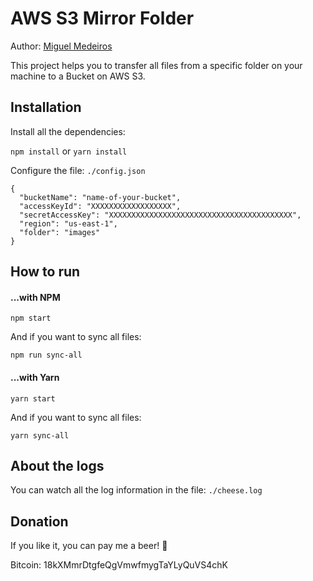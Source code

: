 # AWS S3 Mirror Folder
Author: [Miguel Medeiros](https://www.miguelmedeiros.com.br)

This project helps you to transfer all files from a specific folder on your machine to a Bucket on AWS S3.


## Installation

Install all the dependencies:

`npm install` or `yarn install`

Configure the file: `./config.json`
```
{
  "bucketName": "name-of-your-bucket",
  "accessKeyId": "XXXXXXXXXXXXXXXXXX",
  "secretAccessKey": "XXXXXXXXXXXXXXXXXXXXXXXXXXXXXXXXXXXXXXXXX",
  "region": "us-east-1",
  "folder": "images"
}
```


## How to run

#### ...with NPM
`npm start`

And if you want to sync all files:

`npm run sync-all`

#### ...with Yarn
`yarn start`

And if you want to sync all files:

`yarn sync-all`


## About the logs

You can watch all the log information in the file: `./cheese.log`


## Donation
If you like it, you can pay me a beer! :beer:

Bitcoin: 18kXMmrDtgfeQgVmwfmygTaYLyQuVS4chK
